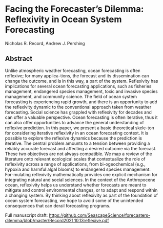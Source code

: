 # Facing the Forecaster’s Dilemma: Reflexivity in Ocean System Forecasting
Nicholas R. Record, Andrew J. Pershing

## Abstract

Unlike atmospheric weather forecasting, ocean forecasting is often reflexive; for many applica-tions, the forecast and its dissemination can change the outcome, and is in this way, a part of the system. Reflexivity has implications for several ocean forecasting applications, such as fisheries management, endangered species management, toxic and invasive species management, and community science. The field of ocean system forecasting is experiencing rapid growth, and there is an opportunity to add the reflexivity dynamic to the conventional approach taken from weather forecasting. Social science has grappled with reflexivity for decades and can offer a valuable perspective. Ocean forecasting is often iterative, thus it can also offer opportunities to advance the general understanding of reflexive prediction. In this paper, we present a basic theoretical skele-ton for considering iterative reflexivity in an ocean forecasting context. It is possible to explore the reflexive dynamics because the prediction is iterative. The central problem amounts to a tension between providing a reliably accurate forecast and affecting a desired outcome via the forecast. These two objectives are not always compatible. We map a review of the literature onto relevant ecological scales that contextualize the role of reflexivity across a range of applications, from bi-ogeochemical (e.g., hypoxia and harmful algal blooms) to endangered species management. For-mulating reflexivity mathematically provides one explicit mechanism for integrating natural and social sciences. In the context of the Anthropocene ocean, reflexivity helps us understand whether forecasts are meant to mitigate and control environmental changes, or to adapt and respond within a changing system. By thinking about reflexivity as part of the foundation of ocean system forecasting, we hope to avoid some of the unintended consequences that can derail forecasting programs.

Full manuscript draft: https://github.com/SeascapeScience/forecasters-dilemma/blob/master/Record2021.10.13reflexive.pdf
